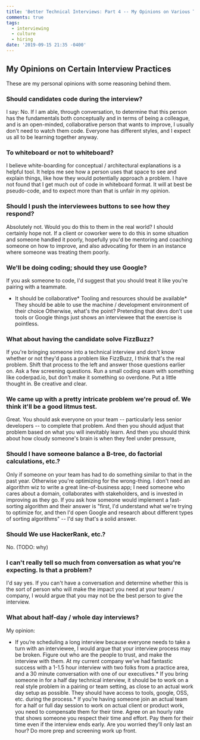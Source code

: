 ```yaml
---
title: 'Better Technical Interviews: Part 4 -- My Opinions on Various Techniques'
comments: true
tags:
  - interviewing
  - culture
  - hiring
date: '2019-09-15 21:35 -0400'
---
```

## My Opinions on Certain Interview Practices
These are my personal opinions with some reasoning behind them.
### Should candidates code during the interview?
I say: No. If I am able, through conversation, to determine that this person has the fundamentals both conceptually and in terms of being a colleague, and is an open-minded, collaborative person that wants to improve, I usually don't need to watch them code. Everyone has different styles, and I expect us all to be learning together anyway.
### To whiteboard or not to whiteboard?
I believe white-boarding for conceptual / architectural explanations is a helpful tool. It helps me see how a person uses that space to see and explain things, like how they would potentially approach a problem. 
I have not found that I get much out of code in whiteboard format. It will at best be pseudo-code, and to expect more than that is unfair in my opinion.
### Should I push the interviewees buttons to see how they respond?
Absolutely not. Would you do this to them in the real world? I should certainly hope not. If a client or coworker were to do this in some situation and someone handled it poorly, hopefully you'd be mentoring and coaching someone on how to improve, and also advocating for them in an instance where someone was treating them poorly.
### We'll be doing coding; should they use Google?
If you ask someone to code, I'd suggest that you should treat it like you're pairing with a teammate. 
* It should be collaborative* Tooling and resources should be available* They should be able to use the machine / development environment of their choice
Otherwise, what's the point? Pretending that devs don't use tools or Google things just shows an interviewee that the exercise is pointless.
### What about having the candidate solve FizzBuzz?
If you're bringing someone into a technical interview and don't know whether or not they'd pass a problem like FizzBuzz, I think that's the real problem. 
Shift that process to the left and answer those questions earlier on. Ask a few screening questions. Run a small coding exam with something like coderpad.io, but don't make it something so overdone. Put a little thought in. Be creative and clear.
### We came up with a pretty intricate problem we're proud of. We think it'll be a good litmus test.
Great. You should ask everyone on your team -- particularly less senior developers -- to complete that problem. And then you should adjust that problem based on what you will inevitably learn. And then you should think about how cloudy someone's brain is when they feel under pressure, 
### Should I have someone balance a B-tree, do factorial calculations, etc.?
Only if someone on your team has had to do something similar to that in the past year. 
Otherwise you're optimizing for the wrong-thing. I don't need an algorithm wiz to write a great line-of-business app; I need someone who cares about a domain, collaborates with stakeholders, and is invested in improving as they go.
If you ask how someone would implement a fast-sorting algorithm and their answer is "first, I'd understand what we're trying to optimize for, and then I'd open Google and research about different types of sorting algorithms" -- I'd say that's a solid answer. 
### Should We use HackerRank, etc.?
No. (TODO: why)
### I can't really tell so much from conversation as what you're expecting. Is that a problem?
I'd say yes. If you can't have a conversation and determine whether this is the sort of person who will make the impact you need at your team / company, I would argue that you may not be the best person to give the interview.
### What about half-day / whole day interviews?
My opinion:
* If you’re scheduling a long interview because everyone needs to take a turn with an interviewee, I would argue that your interview process may be broken. Figure out who are the people to trust, and make the interview with them. At my current company we’ve had fantastic success with a 1-1.5 hour interview with two folks from a practice area, and a 30 minute conversation with one of our executives.* If you bring someone in for a half day technical interview, it should be to work on a real style problem in a pairing or team setting, as close to an actual work day setup as possible. They should have access to tools, google, OSS, etc. during the process.* If you’re having someone join an actual team for a half or full day session to work on actual client or product work, you need to compensate them for their time. Agree on an hourly rate that shows someone you respect their time and effort. Pay them for their time even if the interview ends early. Are you worried they’ll only last an hour? Do more prep and screening work up front.

